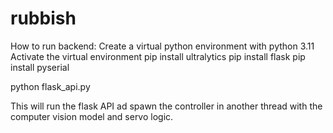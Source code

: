 # rubbish

How to run backend:
Create a virtual python environment with python 3.11
Activate the virtual environment
pip install ultralytics
pip install flask
pip install pyserial

python flask_api.py

This will run the flask API ad spawn the controller in another thread with the computer vision model and servo logic.
